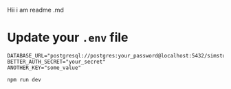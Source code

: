 Hii i am readme .md 
# Update your `.env` file



```env   ← this is the OPENING fence
DATABASE_URL="postgresql://postgres:your_password@localhost:5432/simstudio"
BETTER_AUTH_SECRET="your_secret"
ANOTHER_KEY="some_value"
```   

```bash
npm run dev
```

